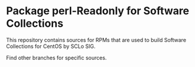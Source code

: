 # Package perl-Readonly for Software Collections

This repository contains sources for RPMs that are used
to build Software Collections for CentOS by SCLo SIG.

Find other branches for specific sources.
